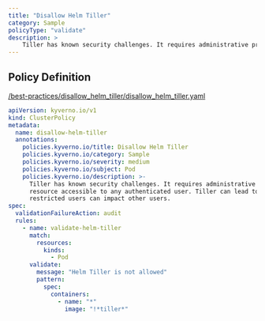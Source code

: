 ```yaml
---
title: "Disallow Helm Tiller"
category: Sample
policyType: "validate"
description: >
    Tiller has known security challenges. It requires administrative privileges and acts as a shared resource accessible to any authenticated user. Tiller can lead to privilege escalation as restricted users can impact other users.
---
```


## Policy Definition
<a href="https://github.com/kyverno/policies/raw/main//best-practices/disallow_helm_tiller/disallow_helm_tiller.yaml" target="-blank">/best-practices/disallow_helm_tiller/disallow_helm_tiller.yaml</a>

```yaml
apiVersion: kyverno.io/v1
kind: ClusterPolicy
metadata:
  name: disallow-helm-tiller
  annotations:
    policies.kyverno.io/title: Disallow Helm Tiller
    policies.kyverno.io/category: Sample
    policies.kyverno.io/severity: medium
    policies.kyverno.io/subject: Pod
    policies.kyverno.io/description: >-
      Tiller has known security challenges. It requires administrative privileges and acts as a shared
      resource accessible to any authenticated user. Tiller can lead to privilege escalation as
      restricted users can impact other users.
spec:
  validationFailureAction: audit
  rules:
    - name: validate-helm-tiller
      match:
        resources:
          kinds:
            - Pod
      validate:
        message: "Helm Tiller is not allowed"
        pattern:
          spec:
            containers:
              - name: "*"
                image: "!*tiller*"

```
